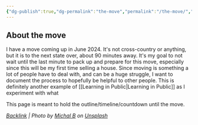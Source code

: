 ```yaml
---
{"dg-publish":true,"dg-permalink":"the-move","permalink":"/the-move/","title":"Moving Sucks","tags":["themove","themove/planning"],"noteIcon":"","created":"2023-08-17T15:20:59","updated":"2023-08-23T20:00:30.000-04:00"}
---
```



## About the move
I have a move coming up in June 2024. It's not cross-country or anything, but it is to the next state over, about 90 minutes away.
It's my goal to not wait until the last minute to pack up and prepare for this move, especially since this will be my first time selling a house.
Since moving is something a lot of people have to deal with, and can be a huge struggle, I want to document the process to hopefully be helpful to other people. This is definitely another example of [[Learning in Public\|Learning in Public]] as I experiment with what 

This page is meant to hold the outline/timeline/countdown until the move.






*[Backlink](https://unsplash.com/photos/66NaCdBrkCs) | Photo by [Michal B](https://unsplash.com/@mikbutcher?utm_source=Obsidian%20Image%20Inserter%20Plugin&utm_medium=referral) on [Unsplash](https://unsplash.com/?utm_source=Obsidian%20Image%20Inserter%20Plugin&utm_medium=referral)*
